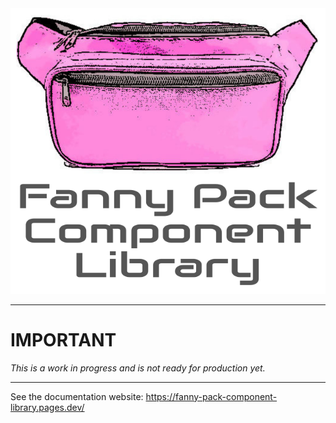 <div align="center">
    <img src="static/fanny-pack.svg" alt="fanny pack" width="512" /><br>
</div>

---

# IMPORTANT
*This is a work in progress and is not ready for production yet.*

---

See the documentation website: https://fanny-pack-component-library.pages.dev/
